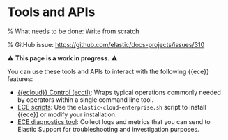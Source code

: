 # Tools and APIs

% What needs to be done: Write from scratch

% GitHub issue: https://github.com/elastic/docs-projects/issues/310

 ⚠️ **This page is a work in progress.** ⚠️

You can use these tools and APIs to interact with the following {{ece}} features: 

* [{{ecloud}} Control (ecctl)](asciidocalypse://docs/ecctl/docs/reference/index.md): Wraps typical operations commonly needed by operators within a single command line tool. 
* [ECE scripts](asciidocalypse://docs/cloud/docs/reference/cloud-enterprise/scripts.md): Use the `elastic-cloud-enterprise.sh` script to install {{ece}} or modify your installation. 
* [ECE diagnostics tool](/troubleshoot/deployments/cloud-enterprise/run-ece-diagnostics-tool.md): Collect logs and metrics that you can send to Elastic Support for troubleshooting and investigation purposes.

 

 